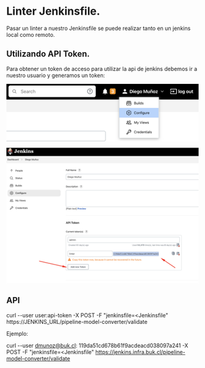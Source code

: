 # Linter Jenkinsfile.

Pasar un linter a nuestro Jenkinsfile se puede realizar tanto en un jenkins local como remoto.

## Utilizando API Token.

Para obtener un token de acceso para utilizar la api de jenkins debemos ir a nuestro usuario y generamos un token:

![user-settings](/images/user-settings.png)

![user-settings](/images/api-token.png)

## API

curl --user user:api-token -X POST -F "jenkinsfile=<Jenkinsfile" https://JENKINS_URL/pipeline-model-converter/validate

Ejemplo:

curl --user dmunoz@buk.cl: 119da51cd678b61f9acdeacd038097a241 -X POST -F "jenkinsfile=<Jenkinsfile" https://jenkins.infra.buk.cl/pipeline-model-converter/validate